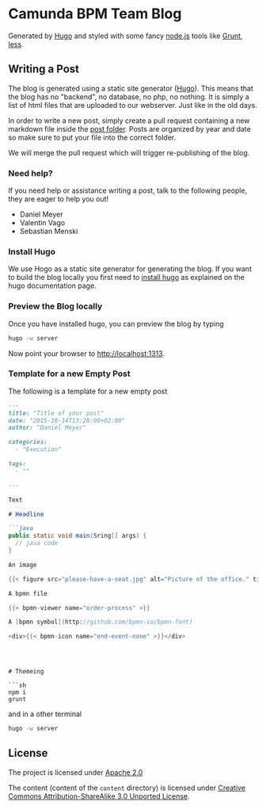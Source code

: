 # Camunda BPM Team Blog

Generated by [Hugo][hugo] and styled with some fancy [node.js][nodejs] tools like [Grunt][grunt], [less][less].

## Writing a Post

The blog is generated using a static site generator ([Hugo][hugo]). This means that the blog has no "backend", no database, no php, no nothing. It is simply a list of html files that are uploaded to our webserver. Just like in the old days.

In order to write a new post, simply create a pull request containing a new markdown file inside the [post folder](https://github.com/camunda/blog.camunda.org/tree/master/content/post).
Posts are organized by year and date so make sure to put your file into the correct folder.

We will merge the pull request which will trigger re-publishing of the blog.

### Need help?

If you need help or assistance writing a post, talk to the following people, they are eager to help you out!

* Daniel Meyer
* Valentin Vago
* Sebastian Menski

### Install Hugo

We use Hogo as a static site generator for generating the blog. If you want to build the blog locally you first need to [install hugo][hugo] as explained on the hugo documentation page.

### Preview the Blog locally

Once you have installed hugo, you can preview the blog by typing

```sh
hugo -w server
```

Now point your browser to [http://localhost:1313](http://localhost:1313).

### Template for a new Empty Post

The following is a template for a new empty post

```md
---
title: "Title of your post"
date: "2015-10-14T13:28:00+02:00"
author: "Daniel Meyer"

categories:
  - "Execution"

tags:
  - ""

---

Text

# Headline

```java
public static void main(Sring[] args) {
  // java code
}

An image

{{< figure src="please-have-a-seat.jpg" alt="Picture of the office." title="Please have a seat." caption="We're ready!" attr="V. Vago" attrlink="http://twitter.com/zeropaper" >}}

A bpmn file

{{< bpmn-viewer name="order-process" >}}

A [bpmn symbol](http://github.com/bpmn-io/bpmn-font)

<div>{{< bpmn-icon name="end-event-none" >}}</div>


```

```



# Themeing

```sh
npm i
grunt
```

and in a other terminal

```sh
hugo -w server
```

## License

The project is licensed under [Apache 2.0](./LICENSE)

The content (content of the `content` directory) is licensed under [Creative Commons Attribution-ShareAlike 3.0 Unported License](http://creativecommons.org/licenses/by-sa/3.0/).

[hugo]: http://gohugo.io
[nodejs]: http://nodejs.org
[grunt]: http://gruntjs.org
[less]: http://lesscss.org
